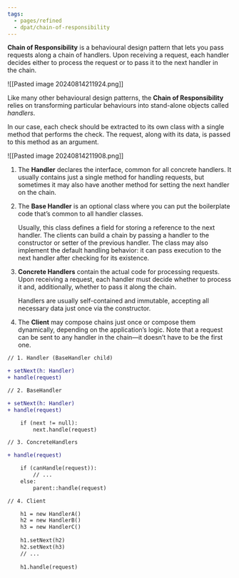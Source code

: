 ```yaml
---
tags:
  - pages/refined
  - dpat/chain-of-responsibility
---
```



**Chain of Responsibility** is a behavioural design pattern that lets you pass requests along a chain of handlers. Upon receiving a request, each handler decides either to process the request or to pass it to the next handler in the chain.

![[Pasted image 20240814211924.png]]

Like many other behavioural design patterns, the **Chain of Responsibility** relies on transforming particular behaviours into stand-alone objects called _handlers_.

In our case, each check should be extracted to its own class with a single method that performs the check. The request, along with its data, is passed to this method as an argument.

![[Pasted image 20240814211908.png]]

1. The **Handler** declares the interface, common for all concrete handlers. It usually contains just a single method for handling requests, but sometimes it may also have another method for setting the next handler on the chain.
    
2. The **Base Handler** is an optional class where you can put the boilerplate code that’s common to all handler classes.
    
    Usually, this class defines a field for storing a reference to the next handler. The clients can build a chain by passing a handler to the constructor or setter of the previous handler. The class may also implement the default handling behavior: it can pass execution to the next handler after checking for its existence.
    
3. **Concrete Handlers** contain the actual code for processing requests. Upon receiving a request, each handler must decide whether to process it and, additionally, whether to pass it along the chain.
    
    Handlers are usually self-contained and immutable, accepting all necessary data just once via the constructor.
    
4. The **Client** may compose chains just once or compose them dynamically, depending on the application’s logic. Note that a request can be sent to any handler in the chain—it doesn’t have to be the first one.

```diff
// 1. Handler (BaseHandler child)

+ setNext(h: Handler)
+ handle(request)

// 2. BaseHandler

+ setNext(h: Handler)
+ handle(request)

	if (next != null):
		next.handle(request)

// 3. ConcreteHandlers

+ handle(request)

	if (canHandle(request)):
		// ...
	else:
		parent::handle(request)

// 4. Client

	h1 = new HandlerA()
	h2 = new HandlerB()
	h3 = new HandlerC()
	
	h1.setNext(h2)
	h2.setNext(h3)
	// ...
	
	h1.handle(request)

```


